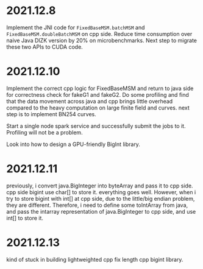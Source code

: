 # 2021.12.8

Implement the JNI code for `FixedBaseMSM.batchMSM` and `FixedBaseMSM.doubleBatchMSM` on cpp side. Reduce time consumption over naive Java DIZK version by 20% on microbenchmarks. Next step to migrate these two APIs to CUDA code.


# 2021.12.10

Implement the correct cpp logic for FixedBaseMSM and return to java side for correctness check for fakeG1 and fakeG2. Do some profiling and find that the data movement across java and cpp brings little overhead compared to the heavy computation on large finite field and curves. next step is to implement BN254 curves. 

Start a single node spark service and successfully submit the jobs to it. Profiling will not be a problem.

Look into how to design a GPU-friendly BigInt library.

# 2021.12.11

previously, i convert java.BigInteger into byteArray and pass it to cpp side. cpp side bigint use char[] to store it. everything goes well.
However, when i try to store bigint with int[] at cpp side, due to the little/big endian problem, they are different.
Therefore, i need to define some toIntArray from java, and pass the intarray representation of java.BigInteger to cpp side, and use int[] to store it.

# 2021.12.13

kind of stuck in building lightweighted cpp fix length cpp bigint library.






